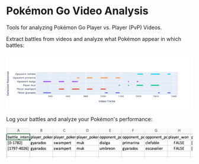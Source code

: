 # Pokémon Go Video Analysis

Tools for analyzing Pokémon Go Player vs. Player (PvP) Videos.

Extract battles from videos and analyze what Pokémon appear in which battles:

![](https://github.com/prateekt/pokemon-go-video-analysis/blob/cc0298a845b43067ebc5629f1f8090e9b11b4b91/readme_figs/battle_1.png?raw=true)


Log your battles and analyze your Pokémon's performance:

![](https://github.com/prateekt/pokemon-go-video-analysis/blob/cc0298a845b43067ebc5629f1f8090e9b11b4b91/readme_figs/Screenshot%202023-04-02%20at%2010.05.32%20PM.png?raw=true)




    
